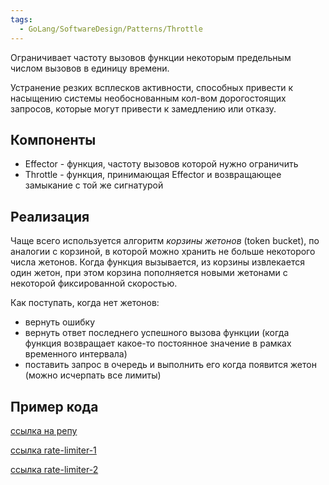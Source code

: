 ```yaml
---
tags:
  - GoLang/SoftwareDesign/Patterns/Throttle
---
```


Ограничивает частоту вызовов функции некоторым предельным числом вызовов в единицу времени.

Устранение резких всплесков активности, способных привести к насыщению системы необоснованным кол-вом дорогостоящих запросов, которые могут привести к замедлению или отказу. 

## Компоненты

- Effector - функция, частоту вызовов которой нужно ограничить
- Throttle - функция, принимающая Effector и возвращающее замыкание с той же сигнатурой

## Реализация

Чаще всего используется алгоритм *корзины жетонов* (token bucket), по аналогии с корзиной, в которой можно хранить не больше некоторого числа жетонов. Когда функция вызывается, из корзины извлекается один жетон, при этом корзина пополняется новыми жетонами с некоторой фиксированной скоростью. 

Как поступать, когда нет жетонов: 
- вернуть ошибку
- вернуть ответ последнего успешного вызова функции (когда функция возвращает какое-то постоянное значение в рамках временного интервала)
- поставить запрос в очередь и выполнить его когда появится жетон (можно исчерпать все лимиты)

## Пример кода

[ссылка на репу](https://github.com/Isotere/awesome-dev-book/blob/master/code/go_lang/software_tpls/throttle/main.go)

[ссылка rate-limiter-1](https://github.com/Isotere/awesome-dev-book/blob/master/code/go_lang/use_cases/rate_limiter/main.go)

[ссылка rate-limiter-2](https://github.com/Isotere/awesome-dev-book/tree/master/code/go_lang/use_cases/rate_limiter2)

